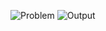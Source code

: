
![Problem](https://github.com/giantyo26/logic-test/assets/72968195/f3530f07-81f7-4e9b-86c1-fce6016ca477)
![Output](https://github.com/giantyo26/logic-test/assets/72968195/69d39762-bd84-4eda-aa9a-6daed283a587)
